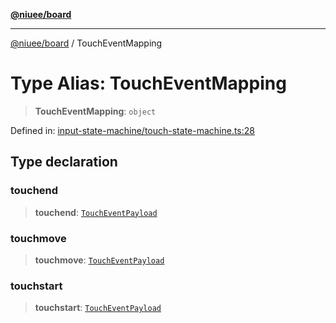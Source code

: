 [**@niuee/board**](../README.md)

***

[@niuee/board](../globals.md) / TouchEventMapping

# Type Alias: TouchEventMapping

> **TouchEventMapping**: `object`

Defined in: [input-state-machine/touch-state-machine.ts:28](https://github.com/niuee/board/blob/a0a1179721d4f4b943b6a9bc156753ac9737e502/src/input-state-machine/touch-state-machine.ts#L28)

## Type declaration

### touchend

> **touchend**: [`TouchEventPayload`](TouchEventPayload.md)

### touchmove

> **touchmove**: [`TouchEventPayload`](TouchEventPayload.md)

### touchstart

> **touchstart**: [`TouchEventPayload`](TouchEventPayload.md)
